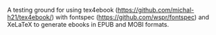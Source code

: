 A testing ground for using tex4ebook 
(https://github.com/michal-h21/tex4ebook/) with
fontspec (https://github.com/wspr/fontspec) and
XeLaTeX to generate ebooks in EPUB and MOBI formats.
